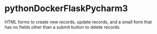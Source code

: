 # pythonDockerFlaskPycharm3
 HTML forms to create new records, update records, and a small form that has no fields other than a submit button to delete records.
